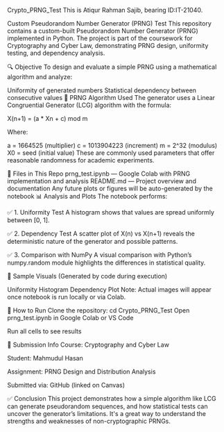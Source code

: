 Crypto_PRNG_Test
This is Atiqur Rahman Sajib, bearing ID:IT-21040.

Custom Pseudorandom Number Generator (PRNG) Test
This repository contains a custom-built Pseudorandom Number Generator (PRNG) implemented in Python. The project is part of the coursework for Cryptography and Cyber Law, demonstrating PRNG design, uniformity testing, and dependency analysis.

🔍 Objective
To design and evaluate a simple PRNG using a mathematical algorithm and analyze:

Uniformity of generated numbers
Statistical dependency between consecutive values
🧠 PRNG Algorithm Used
The generator uses a Linear Congruential Generator (LCG) algorithm with the formula:

X(n+1) = (a * Xn + c) mod m

Where:

a = 1664525 (multiplier)
c = 1013904223 (increment)
m = 2^32 (modulus)
X0 = seed (initial value)
These are commonly used parameters that offer reasonable randomness for academic experiments.

📁 Files in This Repo
prng_test.ipynb — Google Colab with PRNG implementation and analysis
README.md — Project overview and documentation
Any future plots or figures will be auto-generated by the notebook
📊 Analysis and Plots
The notebook performs:

✅ 1. Uniformity Test
A histogram shows that values are spread uniformly between [0, 1].

✅ 2. Dependency Test
A scatter plot of X(n) vs X(n+1) reveals the deterministic nature of the generator and possible patterns.

✅ 3. Comparison with NumPy
A visual comparison with Python’s numpy.random module highlights the differences in statistical quality.

🧪 Sample Visuals
(Generated by code during execution)

Uniformity Histogram
Dependency Plot
Note: Actual images will appear once notebook is run locally or via Colab.

🚀 How to Run
Clone the repository:
cd Crypto_PRNG_Test
Open prng_test.ipynb in Google Colab or VS Code

Run all cells to see results

📌 Submission Info Course: Cryptography and Cyber Law

Student: Mahmudul Hasan

Assignment: PRNG Design and Distribution Analysis

Submitted via: GitHub (linked on Canvas)

✅ Conclusion This project demonstrates how a simple algorithm like LCG can generate pseudorandom sequences, and how statistical tests can uncover the generator’s limitations. It's a great way to understand the strengths and weaknesses of non-cryptographic PRNGs.
